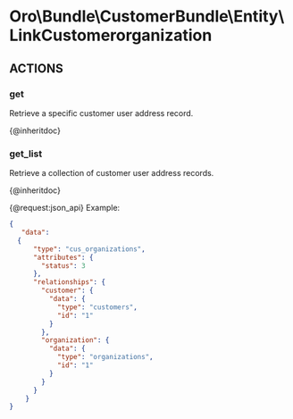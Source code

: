 # Oro\Bundle\CustomerBundle\Entity\LinkCustomerorganization

## ACTIONS

### get

Retrieve a specific customer user address record.

{@inheritdoc}

### get_list

Retrieve a collection of customer user address records.

{@inheritdoc}

{@request:json_api}
Example:

```JSON
{  
   "data":
  {
      "type": "cus_organizations",
      "attributes": {
        "status": 3
      },
      "relationships": {
        "customer": {
          "data": {
            "type": "customers",
            "id": "1"
          }
        },
        "organization": {
          "data": {
            "type": "organizations",
            "id": "1"
          }
        }
      }
    }
}